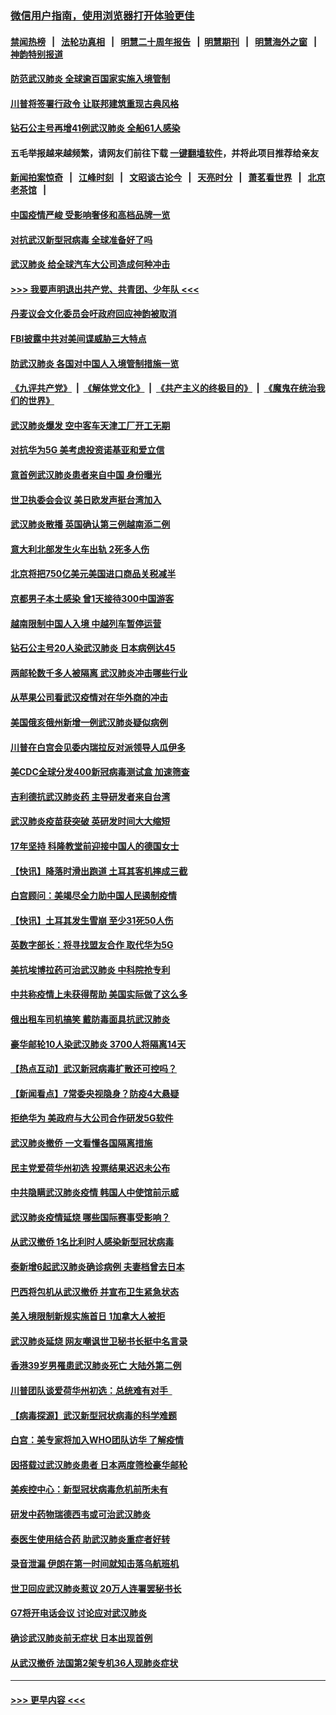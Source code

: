 ### [微信用户指南，使用浏览器打开体验更佳](https://github.com/gfw-breaker/banned-news1/blob/master/indexes/wechat-guide.md?t=0)
#### [禁闻热榜](热点新闻.md?t=0)  &nbsp;&nbsp;|&nbsp;&nbsp; [法轮功真相](https://github.com/gfw-breaker/truth/blob/master/README.md?t=0) &nbsp;&nbsp;|&nbsp;&nbsp; [明慧二十周年报告](https://github.com/gfw-breaker/mh-reports/blob/master/README.md?t=0) &nbsp;&nbsp;|&nbsp;&nbsp;[明慧期刊](https://github.com/gfw-breaker/mh-qikan) &nbsp;&nbsp;|&nbsp;&nbsp; [明慧海外之窗](https://github.com/gfw-breaker/mh-news/blob/master/README.md?t=0) &nbsp;&nbsp;|&nbsp;&nbsp; [神韵特别报道](https://github.com/gfw-breaker/mh-news/blob/master/shenyun.md?t=0)
#### [防范武汉肺炎 全球逾百国家实施入境管制](../pages/nsc418/n11850557.md?t=02071502) 
#### [川普将签署行政令 让联邦建筑重现古典风格](../pages/nsc418/n11850654.md?t=02071502) 
#### [钻石公主号再增41例武汉肺炎 全船61人感染](../pages/nsc418/n11850401.md?t=02071502) 
#### 五毛举报越来越频繁，请网友们前往下载 [一键翻墙软件](https://github.com/gfw-breaker/ssr-accounts)，并将此项目推荐给亲友
#### [新闻拍案惊奇](https://github.com/gfw-breaker/banned-news1/blob/master/pages/link4.md) &nbsp;&nbsp;|&nbsp;&nbsp; [江峰时刻](https://github.com/gfw-breaker/banned-news1/blob/master/pages/link4.md) &nbsp;&nbsp;|&nbsp;&nbsp; [文昭谈古论今](https://github.com/gfw-breaker/banned-news1/blob/master/pages/link4.md) &nbsp;&nbsp;|&nbsp;&nbsp; [天亮时分](https://github.com/gfw-breaker/banned-news1/blob/master/pages/link4.md) &nbsp;&nbsp;|&nbsp;&nbsp; [萧茗看世界](https://github.com/gfw-breaker/banned-news1/blob/master/pages/link4.md) &nbsp;&nbsp;|&nbsp;&nbsp; [北京老茶馆](https://github.com/gfw-breaker/banned-news1/blob/master/pages/link4.md) &nbsp;&nbsp;|&nbsp;&nbsp; 
#### [中国疫情严峻 受影响奢侈和高档品牌一览](../pages/nsc418/n11850319.md?t=02071502) 
#### [对抗武汉新型冠病毒 全球准备好了吗](../pages/nsc418/n11850142.md?t=02071502) 
#### [武汉肺炎 给全球汽车大公司造成何种冲击](../pages/nsc418/n11850056.md?t=02071502) 
#### [>>> 我要声明退出共产党、共青团、少年队 <<<](https://github.com/begood0513/goodnews/blob/master/quit/letter.md) 
#### [丹麦议会文化委员会吁政府回应神韵被取消](../pages/nsc418/n11849312.md?t=02071502) 
#### [FBI披露中共对美间谍威胁三大特点](../pages/nsc418/n11849700.md?t=02071502) 
#### [防武汉肺炎 各国对中国人入境管制措施一览](../pages/nsc418/n11838726.md?t=02071502) 
#### [《九评共产党》](https://github.com/begood0513/9ping.md/blob/master/README.md) &nbsp;|&nbsp; [《解体党文化》](../../../../jtdwh.md/blob/master/README.md)  &nbsp;|&nbsp; [《共产主义的终极目的》](../../../../gczydzjmd.md/blob/master/README.md) &nbsp;|&nbsp; [《魔鬼在统治我们的世界》](../../../../mgztzwmdsj.md/blob/master/README.md) 
#### [武汉肺炎爆发 空中客车天津工厂开工无期](../pages/nsc418/n11849634.md?t=02071502) 
#### [对抗华为5G 美考虑投资诺基亚和爱立信](../pages/nsc418/n11849510.md?t=02071502) 
#### [意首例武汉肺炎患者来自中国 身份曝光](../pages/nsc418/n11849454.md?t=02071502) 
#### [世卫执委会会议 美日欧发声挺台湾加入](../pages/nsc418/n11849433.md?t=02071502) 
#### [武汉肺炎散播 英国确认第三例越南添二例](../pages/nsc418/n11849439.md?t=02071502) 
#### [意大利北部发生火车出轨 2死多人伤](../pages/nsc418/n11848999.md?t=02071502) 
#### [北京将把750亿美元美国进口商品关税减半](../pages/nsc418/n11848896.md?t=02071502) 
#### [京都男子本土感染 曾1天接待300中国游客](../pages/nsc418/n11848641.md?t=02071502) 
#### [越南限制中国人入境 中越列车暂停运营](../pages/nsc418/n11847844.md?t=02071502) 
#### [钻石公主号20人染武汉肺炎 日本病例达45](../pages/nsc418/n11847823.md?t=02071502) 
#### [两邮轮数千多人被隔离 武汉肺炎冲击哪些行业](../pages/nsc418/n11847456.md?t=02071502) 
#### [从苹果公司看武汉疫情对在华外商的冲击](../pages/nsc418/n11847586.md?t=02071502) 
#### [美国俄亥俄州新增一例武汉肺炎疑似病例](../pages/nsc418/n11847714.md?t=02071502) 
#### [川普在白宫会见委内瑞拉反对派领导人瓜伊多](../pages/nsc418/n11847391.md?t=02071502) 
#### [美CDC全球分发400新冠病毒测试盒 加速筛查](../pages/nsc418/n11847260.md?t=02071502) 
#### [吉利德抗武汉肺炎药 主导研发者来自台湾](../pages/nsc418/n11847064.md?t=02071502) 
#### [武汉肺炎疫苗获突破 英研发时间大大缩短](../pages/nsc418/n11846915.md?t=02071502) 
#### [17年坚持 科隆教堂前迎接中国人的德国女士](../pages/nsc418/n11846781.md?t=02071502) 
#### [【快讯】降落时滑出跑道 土耳其客机摔成三截](../pages/nsc418/n11847021.md?t=02071502) 
#### [白宫顾问：美竭尽全力助中国人民遏制疫情](../pages/nsc418/n11846756.md?t=02071502) 
#### [【快讯】土耳其发生雪崩 至少31死50人伤](../pages/nsc418/n11846680.md?t=02071502) 
#### [英数字部长：将寻找盟友合作 取代华为5G](../pages/nsc418/n11846485.md?t=02071502) 
#### [美抗埃博拉药可治武汉肺炎 中科院抢专利](../pages/nsc418/n11846409.md?t=02071502) 
#### [中共称疫情上未获得帮助 美国实际做了这么多](../pages/nsc418/n11846008.md?t=02071502) 
#### [俄出租车司机搞笑 戴防毒面具抗武汉肺炎](../pages/nsc418/n11845703.md?t=02071502) 
#### [豪华邮轮10人染武汉肺炎 3700人将隔离14天](../pages/nsc418/n11845543.md?t=02071502) 
#### [【热点互动】武汉新冠病毒扩散还可控吗？](../pages/nsc418/n11844750.md?t=02071502) 
#### [【新闻看点】7常委央视隐身？防疫4大悬疑](../pages/nsc418/n11844611.md?t=02071502) 
#### [拒绝华为 美政府与大公司合作研发5G软件](../pages/nsc418/n11844625.md?t=02071502) 
#### [武汉肺炎撤侨 一文看懂各国隔离措施](../pages/nsc418/n11844216.md?t=02071502) 
#### [民主党爱荷华州初选 投票结果迟迟未公布](../pages/nsc418/n11844207.md?t=02071502) 
#### [中共隐瞒武汉肺炎疫情 韩国人中使馆前示威](../pages/nsc418/n11844084.md?t=02071502) 
#### [武汉肺炎疫情延烧 哪些国际赛事受影响？](../pages/nsc418/n11843958.md?t=02071502) 
#### [从武汉撤侨 1名比利时人感染新型冠状病毒](../pages/nsc418/n11843977.md?t=02071502) 
#### [泰新增6起武汉肺炎确诊病例 夫妻档曾去日本](../pages/nsc418/n11843900.md?t=02071502) 
#### [巴西将包机从武汉撤侨 并宣布卫生紧急状态](../pages/nsc418/n11843418.md?t=02071502) 
#### [美入境限制新规实施首日 1加拿大人被拒](../pages/nsc418/n11843058.md?t=02071502) 
#### [武汉肺炎延烧 网友嘲讽世卫秘书长挺中名言录](../pages/nsc418/n11843056.md?t=02071502) 
#### [香港39岁男罹患武汉肺炎死亡 大陆外第二例](../pages/nsc418/n11843026.md?t=02071502) 
#### [川普团队谈爱荷华州初选：总统难有对手  ](../pages/nsc418/n11842867.md?t=02071502) 
#### [【病毒探源】武汉新型冠状病毒的科学难题](../pages/nsc418/n11842176.md?t=02071502) 
#### [白宫：美专家将加入WHO团队访华 了解疫情](../pages/nsc418/n11842198.md?t=02071502) 
#### [因搭载过武汉肺炎患者 日本两度筛检豪华邮轮](../pages/nsc418/n11842447.md?t=02071502) 
#### [美疾控中心：新型冠状病毒危机前所未有](../pages/nsc418/n11842406.md?t=02071502) 
#### [研发中药物瑞德西韦或可治武汉肺炎](../pages/nsc418/n11842100.md?t=02071502) 
#### [泰医生使用结合药 助武汉肺炎重症者好转](../pages/nsc418/n11842096.md?t=02071502) 
#### [录音泄漏 伊朗在第一时间就知击落乌航班机](../pages/nsc418/n11842002.md?t=02071502) 
#### [世卫回应武汉肺炎惹议 20万人连署罢秘书长](../pages/nsc418/n11841664.md?t=02071502) 
#### [G7将开电话会议 讨论应对武汉肺炎](../pages/nsc418/n11841658.md?t=02071502) 
#### [确诊武汉肺炎前无症状 日本出现首例](../pages/nsc418/n11841567.md?t=02071502) 
#### [从武汉撤侨 法国第2架专机36人现肺炎症状](../pages/nsc418/n11841382.md?t=02071502) 

----
#### [ >>> 更早内容 <<< ](../indexes/nsc418-earlier.md)
